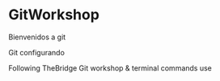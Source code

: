 # GitWorkshop

Bienvenidos a git 



Git configurando 

Following TheBridge Git workshop &amp; terminal commands use 
